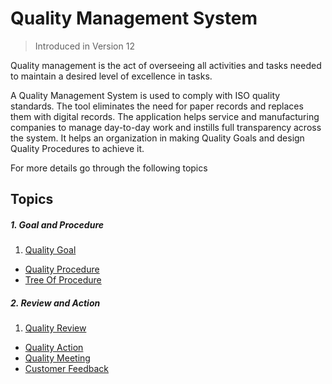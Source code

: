 # Quality Management System

> Introduced in Version 12

 Quality management is the act of overseeing all activities and tasks needed to maintain a desired level of excellence in tasks.

 A Quality Management System is used to comply with ISO quality standards. The tool eliminates the need for paper records and replaces them with digital records. The application helps service and manufacturing companies to manage day-to-day work and instills full transparency across the system.
 It helps an organization in making Quality Goals and design Quality Procedures to achieve it.

 For more details go through the following topics

## Topics
##### 1. Goal and Procedure
1. [Quality Goal](http://frappe.local:8000/docs/user/manual/en/quality-management/quality_goal)
- [Quality Procedure](http://frappe.local:8000/docs/user/manual/en/quality-management/quality_procedure)
- [Tree Of Procedure](http://frappe.local:8000/docs/user/manual/en/quality-management/tree_of_procedure)

##### 2. Review and Action
1. [Quality Review](http://frappe.local:8000/docs/user/manual/en/quality-management/quality_review)
- [Quality Action](http://frappe.local:8000/docs/user/manual/en/quality-management/quality_action)
- [Quality Meeting](http://frappe.local:8000/docs/user/manual/en/quality-management/quality_meeting)
- [Customer Feedback](http://frappe.local:8000/docs/user/manual/en/quality-management/customer_feedback)